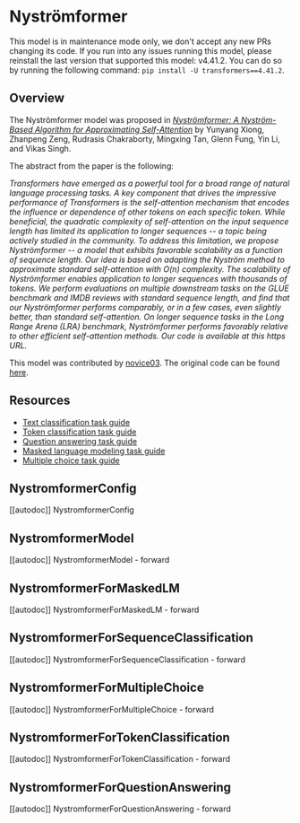 <!--Copyright 2022 The HuggingFace Team. All rights reserved.

Licensed under the Apache License, Version 2.0 (the "License"); you may not use this file except in compliance with
the License. You may obtain a copy of the License at

http://www.apache.org/licenses/LICENSE-2.0

Unless required by applicable law or agreed to in writing, software distributed under the License is distributed on
an "AS IS" BASIS, WITHOUT WARRANTIES OR CONDITIONS OF ANY KIND, either express or implied. See the License for the
specific language governing permissions and limitations under the License.

⚠️ Note that this file is in Markdown but contain specific syntax for our doc-builder (similar to MDX) that may not be
rendered properly in your Markdown viewer.

-->

# Nyströmformer

<Tip warning={true}>

This model is in maintenance mode only, we don't accept any new PRs changing its code.
If you run into any issues running this model, please reinstall the last version that supported this model: v4.41.2.
You can do so by running the following command: `pip install -U transformers==4.41.2`.

</Tip>

## Overview

The Nyströmformer model was proposed in [*Nyströmformer: A Nyström-Based Algorithm for Approximating Self-Attention*](https://arxiv.org/abs/2102.03902) by Yunyang Xiong, Zhanpeng Zeng, Rudrasis Chakraborty, Mingxing Tan, Glenn
Fung, Yin Li, and Vikas Singh.

The abstract from the paper is the following:

*Transformers have emerged as a powerful tool for a broad range of natural language processing tasks. A key component
that drives the impressive performance of Transformers is the self-attention mechanism that encodes the influence or
dependence of other tokens on each specific token. While beneficial, the quadratic complexity of self-attention on the
input sequence length has limited its application to longer sequences -- a topic being actively studied in the
community. To address this limitation, we propose Nyströmformer -- a model that exhibits favorable scalability as a
function of sequence length. Our idea is based on adapting the Nyström method to approximate standard self-attention
with O(n) complexity. The scalability of Nyströmformer enables application to longer sequences with thousands of
tokens. We perform evaluations on multiple downstream tasks on the GLUE benchmark and IMDB reviews with standard
sequence length, and find that our Nyströmformer performs comparably, or in a few cases, even slightly better, than
standard self-attention. On longer sequence tasks in the Long Range Arena (LRA) benchmark, Nyströmformer performs
favorably relative to other efficient self-attention methods. Our code is available at this https URL.*

This model was contributed by [novice03](https://huggingface.co/novice03). The original code can be found [here](https://github.com/mlpen/Nystromformer).

## Resources

- [Text classification task guide](../tasks/sequence_classification)
- [Token classification task guide](../tasks/token_classification)
- [Question answering task guide](../tasks/question_answering)
- [Masked language modeling task guide](../tasks/masked_language_modeling)
- [Multiple choice task guide](../tasks/multiple_choice)

## NystromformerConfig

[[autodoc]] NystromformerConfig

## NystromformerModel

[[autodoc]] NystromformerModel
    - forward

## NystromformerForMaskedLM

[[autodoc]] NystromformerForMaskedLM
    - forward

## NystromformerForSequenceClassification

[[autodoc]] NystromformerForSequenceClassification
    - forward

## NystromformerForMultipleChoice

[[autodoc]] NystromformerForMultipleChoice
    - forward

## NystromformerForTokenClassification

[[autodoc]] NystromformerForTokenClassification
    - forward

## NystromformerForQuestionAnswering

[[autodoc]] NystromformerForQuestionAnswering
    - forward
